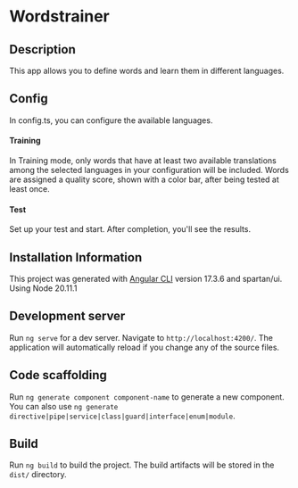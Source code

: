# Wordstrainer

## Description

This app allows you to define words and learn them in different languages.

## Config
In config.ts, you can configure the available languages.

#### Training
In Training mode, only words that have at least two available translations among the selected languages in your configuration will be included. Words are assigned a quality score, shown with a color bar, after being tested at least once.

#### Test
Set up your test and start. After completion, you'll see the results.

## Installation Information

This project was generated with [Angular CLI](https://github.com/angular/angular-cli) version 17.3.6 and spartan/ui.
Using Node 20.11.1

## Development server

Run `ng serve` for a dev server. Navigate to `http://localhost:4200/`. The application will automatically reload if you change any of the source files.

## Code scaffolding

Run `ng generate component component-name` to generate a new component. You can also use `ng generate directive|pipe|service|class|guard|interface|enum|module`.

## Build

Run `ng build` to build the project. The build artifacts will be stored in the `dist/` directory.
